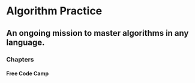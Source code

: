 # Algorithm Practice

## An ongoing mission to master algorithms in any language.

### Chapters

#### Free Code Camp
